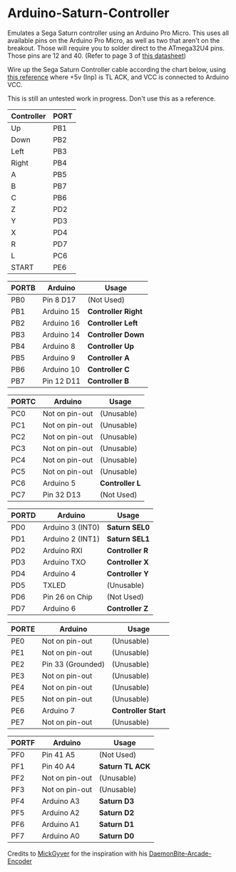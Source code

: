 # Arduino-Saturn-Controller
Emulates a Sega Saturn controller using an Arduino Pro Micro. This uses all available pins on the Arduino Pro Micro, as well as two that aren't on the breakout. Those will require you to solder direct to the ATmega32U4 pins. Those pins are 12 and 40. (Refer to page 3 of [this datasheet](https://ww1.microchip.com/downloads/en/DeviceDoc/Atmel-7766-8-bit-AVR-ATmega16U4-32U4_Datasheet.pdf))

Wire up the Sega Saturn Controller cable according the chart below, using [this reference](https://gamesx.com/controldata/saturn.htm) where +5v (Inp) is TL ACK, and VCC is connected to Arduino VCC.

This is still an untested work in progress. Don't use this as a reference.


| Controller | PORT |
|------------|------|
| Up         | PB1  |
| Down       | PB2  |
| Left       | PB3  |
| Right      | PB4  |
| A          | PB5  |
| B          | PB7  |
| C          | PB6  |
| Z          | PD2  |
| Y          | PD3  |
| X          | PD4  |
| R          | PD7  |
| L          | PC6  |
| START      | PE6  |

|PORTB| Arduino          | Usage                |
|-----|------------------|----------------------|
| PB0 | Pin 8  D17       | (Not Used)           |
| PB1 | Arduino 15       | **Controller Right**    |
| PB2 | Arduino 16       | **Controller Left**  |
| PB3 | Arduino 14       | **Controller Down**  |
| PB4 | Arduino 8        | **Controller Up** |
| PB5 | Arduino 9        | **Controller A**     |
| PB6 | Arduino 10       | **Controller C**     |
| PB7 | Pin 12 D11       | **Controller B**     |

|PORTC| Arduino          | Usage                |
|-----|------------------|----------------------|
| PC0 | Not on pin-out   | (Unusable)           |
| PC1 | Not on pin-out   | (Unusable)           |
| PC2 | Not on pin-out   | (Unusable)           |
| PC3 | Not on pin-out   | (Unusable)           |
| PC4 | Not on pin-out   | (Unusable)           |
| PC5 | Not on pin-out   | (Unusable)           |
| PC6 | Arduino 5        | **Controller  L**    |
| PC7 | Pin 32 D13       | (Not Used)           |

|PORTD| Arduino          | Usage                |
|-----|------------------|----------------------|
| PD0 | Arduino 3 (INT0) | **Saturn SEL0**      |
| PD1 | Arduino 2 (INT1) | **Saturn SEL1**      |
| PD2 | Arduino RXI      | **Controller R**     |
| PD3 | Arduino TXO      | **Controller X**     |
| PD4 | Arduino 4        | **Controller Y**      |
| PD5 | TXLED            | (Unusable)           |
| PD6 | Pin 26 on Chip   | (Not Used)           |
| PD7 | Arduino 6        | **Controller Z**     |
 
|PORTE| Arduino          | Usage                |
|-----|------------------|----------------------|
| PE0 | Not on pin-out   | (Unusable)           |
| PE1 | Not on pin-out   | (Unusable)           |
| PE2 | Pin 33 (Grounded)| (Unusable)           |
| PE3 | Not on pin-out   | (Unusable)           |
| PE4 | Not on pin-out   | (Unusable)           |
| PE5 | Not on pin-out   | (Unusable)           |
| PE6 | Arduino 7        | **Controller Start** |
| PE7 | Not on pin-out   | (Unusable)           |
 
|PORTF| Arduino          | Usage                |
|-----|------------------|----------------------|
| PF0 | Pin 41 A5        | (Not Used)           |
| PF1 | Pin 40 A4        | **Saturn TL ACK**    |
| PF2 | Not on pin-out   | (Unusable)           |
| PF3 | Not on pin-out   | (Unusable)           |
| PF4 | Arduino A3       | **Saturn D3**        |
| PF5 | Arduino A2       | **Saturn D2**        |
| PF6 | Arduino A1       | **Saturn D1**        |
| PF7 | Arduino A0       | **Saturn D0**        |


Credits to [MickGyver](https://github.com/MickGyver) for the inspiration with his [DaemonBite-Arcade-Encoder](https://github.com/MickGyver/DaemonBite-Arcade-Encoder)
